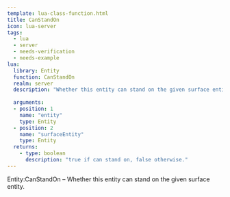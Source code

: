```yaml
---
template: lua-class-function.html
title: CanStandOn
icon: lua-server
tags:
  - lua
  - server
  - needs-verification
  - needs-example
lua:
  library: Entity
  function: CanStandOn
  realm: server
  description: "Whether this entity can stand on the given surface entity."
  
  arguments:
  - position: 1
    name: "entity"
    type: Entity
  - position: 2
    name: "surfaceEntity"
    type: Entity
  returns:
    - type: boolean
      description: "true if can stand on, false otherwise."
---
```


<div class="lua__search__keywords">
Entity:CanStandOn &#x2013; Whether this entity can stand on the given surface entity.
</div>
